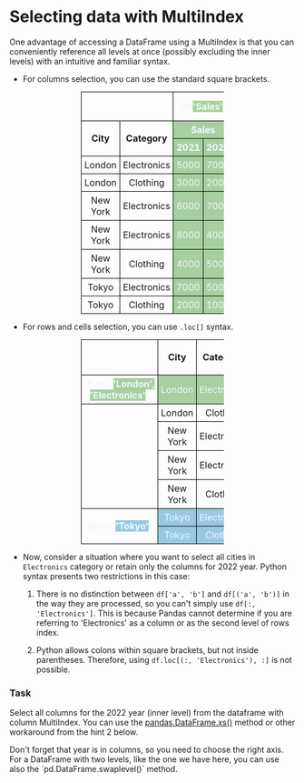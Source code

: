 # Selecting data with MultiIndex
One advantage of accessing a DataFrame using a MultiIndex is that you can conveniently reference all levels at once (possibly excluding the inner levels) with an intuitive and familiar syntax.

* For columns selection, you can use the standard square brackets.
<!DOCTYPE html>
<html lang="en">
<head>
<meta charset="UTF-8">
<meta name="viewport" content="width=device-width, initial-scale=1.0">
<title>MultiIndex Selection Example</title>
<style>
  table {
    border-collapse: collapse;
    width: 50%;
    margin: 0 auto;
  }
  th, td {
    border: 1px solid black;
    padding: 5px;
    text-align: center;
  }
  th.sales, td.sales {
    background-color: #a6d09f;
    color: aliceblue;
  }
  th.offers, td.offers {
    background-color: #9ac8e3;
    color: aliceblue;
  }
</style>
</head>
<body>

<table>
  <tr>
    <td colspan="2"></td>
    <th colspan="2" style="color: aliceblue">df[<span style="background-color: #a6d09f">'Sales'</span>]</th>
    <td> </td>
    <th style="color: aliceblue">df[<span style="background-color: #9ac8e3">'Offers', 2022 </span>]</th>
  </tr>
  <tr>
    <th rowspan="2">City</th>
    <th rowspan="2">Category</th>
    <th colspan="2" class="sales">Sales</th>
    <th colspan="2" class="offers">Offers</th>
  </tr>
  <tr>
    <th class="sales">2021</th>
    <th class="sales">2022</th>
    <th>2021</th>
    <th class="offers">2022</th>
  </tr>
  <tr>
    <td>London</td>
    <td>Electronics</td>
    <td class="sales">5000</td>
    <td class="sales">7000</td>
    <td>50</td>
    <td class="offers">70</td>
  </tr>
  <tr>
    <td>London</td>
    <td>Clothing</td>
    <td class="sales">3000</td>
    <td class="sales">2000</td>
    <td>40</td>
    <td class="offers">20</td>
  </tr>
  <tr>
    <td>New York</td>
    <td>Electronics</td>
    <td class="sales">6000</td>
    <td class="sales">7000</td>
    <td>70</td>
    <td class="offers">10</td>
  </tr>
  <tr>
    <td>New York</td>
    <td>Electronics</td>
    <td class="sales">8000</td>
    <td class="sales">4000</td>
    <td>20</td>
    <td class="offers">70</td>
  </tr>
  <tr>
    <td>New York</td>
    <td>Clothing</td>
    <td class="sales">4000</td>
    <td class="sales">5000</td>
    <td>30</td>
    <td class="offers">40</td>
  </tr>
  <tr>
    <td>Tokyo</td>
    <td>Electronics</td>
    <td class="sales">7000</td>
    <td class="sales">5000</td>
    <td>60</td>
    <td class="offers">50</td>
  </tr>
  <tr>
    <td>Tokyo</td>
    <td>Clothing</td>
    <td class="sales">2000</td>
    <td class="sales">1000</td>
    <td>80</td>
    <td class="offers">50</td>
  </tr>
</table>
</body>

* For rows and cells selection, you can use `.loc[]` syntax.

<table>
  <tr>
    <td rowspan="2"></td>
    <th rowspan="2">City</th>
    <th rowspan="2">Category</th>
    <th colspan="2">Sales</th>
    <th colspan="2">Offers</th>
  </tr>
  <tr>
    <th>2021</th>
    <th>2022</th>
    <th>2021</th>
    <th>2022</th>
  </tr>
  <tr>
    <th style="color: aliceblue">df.loc[<span style="background-color: #a6d09f">'London', 'Electronics'</span>]</th>
    <td class="sales">London</td>
    <td class="sales">Electronics</td>
    <td class="sales">5000</td>
    <td class="sales">7000</td>
    <td class="sales">50</td>
    <td class="sales">70</td>
  </tr>
  <tr>
    <td rowspan="4"></td>
    <td>London</td>
    <td>Clothing</td>
    <td>3000</td>
    <td>2000</td>
    <td>40</td>
    <td>20</td>
  </tr>
  <tr>
    <td>New York</td>
    <td>Electronics</td>
    <td>6000</td>
    <td>7000</td>
    <td>70</td>
    <td>10</td>
  </tr>
  <tr>
    <td>New York</td>
    <td>Electronics</td>
    <td>8000</td>
    <td>4000</td>
    <td>20</td>
    <td>70</td>
  </tr>
  <tr>
    <td>New York</td>
    <td>Clothing</td>
    <td>4000</td>
    <td>5000</td>
    <td>30</td>
    <td>40</td>
  </tr>
  <tr>
    <th rowspan="2" style="color: aliceblue">df.loc[<span style="background-color: #9ac8e3">'Tokyo'</span>]</th>
    <td class="offers">Tokyo</td>
    <td class="offers">Electronics</td>
    <td class="offers">7000</td>
    <td class="offers">5000</td>
    <td class="offers">60</td>
    <td class="offers">50</td>
  </tr>
  <tr>
    <td class="offers">Tokyo</td>
    <td class="offers">Clothing</td>
    <td class="offers">2000</td>
    <td class="offers">1000</td>
    <td class="offers">80</td>
    <td class="offers">50</td>
  </tr>
</table>

* Now, consider a situation where you want to select all cities in `Electronics` category or retain only the columns for 2022 year. 
Python syntax presents two restrictions in this case:

  1. There is no distinction between `df['a', 'b']` and `df[('a', 'b')]` in the way they are processed, so you can't simply use `df[:, 'Electronics']`. This is because Pandas cannot determine if you are referring to 'Electronics' as a column or as the second level of rows index.

  2. Python allows colons within square brackets, but not inside parentheses. Therefore, using `df.loc[(:, 'Electronics'), :]` is not possible.

### Task
Select all columns for the 2022 year (inner level) from the dataframe with column MultiIndex. 
You can use the [pandas.DataFrame.xs()](https://pandas.pydata.org/docs/reference/api/pandas.DataFrame.xs.html) method or other workaround from the hint 2 below.

<div class="hint">
  Don't forget that year is in columns, so you need to choose the right axis.
</div>
<div class="hint">
  For a DataFrame with two levels, like the one we have here, you can use also the `pd.DataFrame.swaplevel()` method.
</div>
